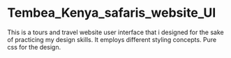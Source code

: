 # Tembea_Kenya_safaris_website_UI
This is a tours and travel website user interface that i designed for the sake of practicing my design skills.
It employs different styling concepts. Pure css for the design.
